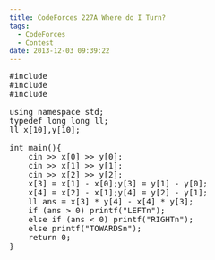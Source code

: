 ```yaml
---
title: CodeForces 227A Where do I Turn?
tags:
  - CodeForces
  - Contest
date: 2013-12-03 09:39:22
---
```


<pre class="brush:cpp ">#include <iostream>
#include <cmath>
#include <cstdio>

using namespace std;
typedef long long ll;
ll x[10],y[10];

int main(){
	cin >> x[0] >> y[0];
	cin >> x[1] >> y[1];
	cin >> x[2] >> y[2];
	x[3] = x[1] - x[0];y[3] = y[1] - y[0];
	x[4] = x[2] - x[1];y[4] = y[2] - y[1];
	ll ans = x[3] * y[4] - x[4] * y[3];
	if (ans > 0) printf("LEFTn");
	else if (ans < 0) printf("RIGHTn");
 	else printf("TOWARDSn");
 	return 0;
}</pre>
 